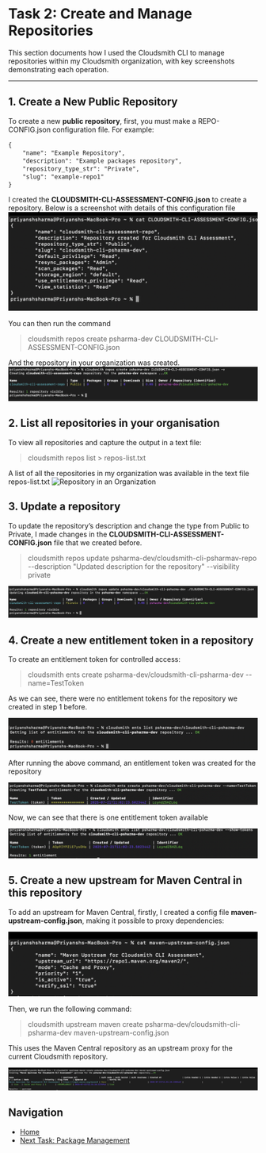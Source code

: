 # Task 2: Create and Manage Repositories

This section documents how I used the Cloudsmith CLI to manage repositories within my Cloudsmith organization, with key screenshots demonstrating each operation.

---

## 1. Create a New Public Repository

To create a new **public repository**, first, you must make a REPO-CONFIG.json configuration file. For example:

```
{
    "name": "Example Repository",
    "description": "Example packages repository",
    "repository_type_str": "Private",
    "slug": "example-repo1"
}
```

I created the **CLOUDSMITH-CLI-ASSESSMENT-CONFIG.json** to create a repository. Below is a screenshot with details of this configuration file
![Cloudsmith-CLI-Assessment-Config.json](../docs/repo-config-file.png)

You can then run the command

> cloudsmith repos create psharma-dev CLOUDSMITH-CLI-ASSESSMENT-CONFIG.json

And the repository in your organization was created.
![Repository Created](../docs/repo-creation.png)

## 2. List all repositories in your organisation

To view all repositories and capture the output in a text file:

> cloudsmith repos list > repos-list.txt

A list of all the repositories in my organization was available in the text file repos-list.txt
![Repository in an Organization](../docs/repo-list.png)


## 3. Update a repository

To update the repository’s description and change the type from Public to Private, I made changes in the **CLOUDSMITH-CLI-ASSESSMENT-CONFIG.json** file that we created before.

> cloudsmith repos update psharma-dev/cloudsmith-cli-psharmav-repo --description "Updated description for the repository" --visibility private

![Updated Repository Configuration](../docs/update-repo.png)


## 4. Create a new entitlement token in a repository

To create an entitlement token for controlled access:

> cloudsmith ents create psharma-dev/cloudsmith-cli-psharma-dev --name=TestToken

As we can see, there were no entitlement tokens for the repository we created in step 1 before.

![Entitlement Token Before](../docs/entitlement-tokens-before.png)

After running the above command, an entitlement token was created for the repository

![Create Entitlement Token](../docs/create-entitlement-token.png)

Now, we can see that there is one entitlement token available

![Entitlement Token After](../docs/entitlements-token-after.png)


## 5. Create a new upstream for Maven Central in this repository

To add an upstream for Maven Central, firstly, I created a config file **maven-upstream-config.json**, making it possible to proxy dependencies:

![Maven Upstream Config](../docs/maven-upstream-config.png)

Then, we run the following command:

> cloudsmith upstream maven create psharma-dev/cloudsmith-cli-psharma-dev maven-upstream-config.json

This uses the Maven Central repository as an upstream proxy for the current Cloudsmith repository.

![Create Maven Upstream](../docs/create-upstream.png)


## Navigation

- [Home](index.md)
- [Next Task: Package Management](Package_Management.md)





